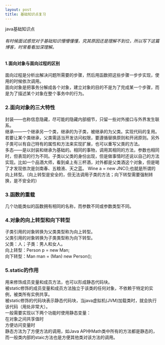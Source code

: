 ```yaml
---
layout: post
title: 基础知识点复习
---
```


java基础知识点

###### 有时候面试感觉对于基础知识懵懵懂懂，究其原因还是理解不到位，所以写下这篇博客，时常看看加深理解。

#### 1.面向对象与面向过程的区别

面向过程是分析出解决问题所需要的步骤，然后用函数把这些步骤一步步实现，使用的时候依次调用。<br/> 
面向对象是把事务分解成各个对象，建立对象的目的不是为了完成某一个步骤，而是为了描述某个对象在整个事务中的行为。

### 2.面向对象的三大特性

封装——也称信息隐藏，尽可能的隐藏内部细节，只留一些对外接口与外界发生联系。<br/> 
继承——一个继承另一个类，继承的为子类，被继承的为父类。实现代码的复用。若要让某个类继承，父类需适当开发访问权限，要遵循替换原则和开闭原则。另外子类可以有自己特有的属性和方法来实现扩展，也可以重写父类的方法。<br/> 
多态——是以封装和继承为基础的。相同的事物，调用其相同的方法，参数也相同时，但表现的行为不同。子类以父类的身份出现，但是做事情时还说以自己的方法实现。比如一个品酒大师，看到桌上有三杯酒，对外都是父类酒这个对象，但是喝了才发现依次是剑南春、五粮液、天之蓝。
Wine a = new JNC();也就是所谓的向上转型。（向上转型是安全的，但无法调用子类的方法；向下转型需要强制转换，是不安全的）

### 3.函数的重载

几个功能类似的函数拥有相同的名称，而参数不同或参数类型不同。

### 4.对象的向上转型和向下转型

子类引用的对象转换为父类类型称为向上转型。<br/>
父类引用的对象转换为子类类型称为向下转型。<br/>
父类：人；子类：男人和女人。<br>
向上转型：Person p = new Man;<br>
向下转型：Man man = (Man) new Person();<br>

### 5.static的作用

用来修饰成员变量和成员方法，也可以形成静态代码块。<br/>
被static修饰的成员变量和成员方法独立于该类的任何对象，不依赖于特定的实例，被类所有实例共享。<br/>
被static修饰的代码块表示静态代码块，当java虚拟机(JVM)加载类时，就会执行该代码（用处非常大）。<br/>
一般需要实现以下两个功能时使用静态变量：<br/>
在对象之间共享值时<br/>
方便访问变量时<br/>
静态方法为了方便方法的调用，如Java API中Math类中所有的方法都是静态的，而一般类内部的staic方法也是方便其他类对该方法的调用。